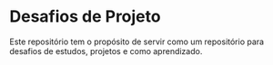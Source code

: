 # Desafios de Projeto

Este repositório tem o propósito de servir como um repositório para desafios de estudos, projetos e como aprendizado.
